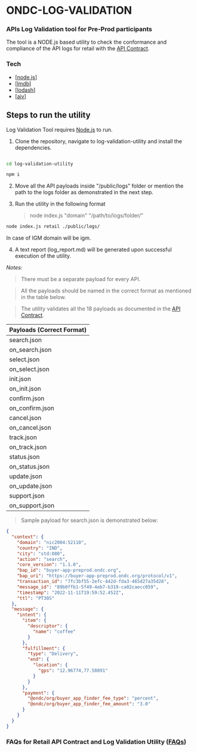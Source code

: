 # ONDC-LOG-VALIDATION

### APIs Log Validation tool for Pre-Prod participants

The tool is a NODE.js based utility to check the conformance and compliance of the API logs for retail with the [API Contract](https://drive.google.com/file/d/1Z0eT1PZ8_tthEyxli8bLs-B9oCYAZIS0/view).

### Tech

- [[node.js](https://nodejs.org/en/)]
- [[lmdb](https://www.npmjs.com/package/lmdb)]
- [[lodash](https://www.npmjs.com/package/lodash)]
- [[ajv](https://ajv.js.org/)]

## Steps to run the utility

Log Validation Tool requires [Node.js](https://nodejs.org/) to run.

1. Clone the repository, navigate to log-validation-utility and install the dependencies.

```sh

cd log-validation-utility

npm i
```

2. Move all the API payloads inside "/public/logs" folder or mention the path to the logs folder as demonstrated in the next step.

3. Run the utility in the following format

   > node index.js "domain" "/path/to/logs/folder/"

```sh
node index.js retail ./public/logs/
```

In case of IGM domain will be igm.

4. A text report (log_report.md) will be generated upon successful execution of the utility.
<!-- 5. An error handling txt file (error_report.txt) will also be generated to catch all the errors occurred during the execution. -->

_Notes:_

> There must be a separate payload for every API.

> All the payloads should be named in the correct format as mentioned in the table below.

> The utility validates all the 18 payloads as documented in the [API Contract](https://drive.google.com/file/d/1Z0eT1PZ8_tthEyxli8bLs-B9oCYAZIS0/view).

| Payloads (Correct Format) |
| ------------------------- |
| search.json               |
| on_search.json            |
| select.json               |
| on_select.json            |
| init.json                 |
| on_init.json              |
| confirm.json              |
| on_confirm.json           |
| cancel.json               |
| on_cancel.json            |
| track.json                |
| on_track.json             |
| status.json               |
| on_status.json            |
| update.json               |
| on_update.json            |
| support.json              |
| on_support.json           |

> Sample payload for search.json is demonstrated below:

```json
{
  "context": {
    "domain": "nic2004:52110",
    "country": "IND",
    "city": "std:080",
    "action": "search",
    "core_version": "1.1.0",
    "bap_id": "buyer-app-preprod.ondc.org",
    "bap_uri": "https://buyer-app-preprod.ondc.org/protocol/v1",
    "transaction_id": "7fc3bf55-2efc-442d-fda3-465d27a35d26",
    "message_id": "89b0ffb1-5f49-4eb7-b319-ca02caecc059",
    "timestamp": "2022-11-11T19:59:52.452Z",
    "ttl": "PT30S"
  },
  "message": {
    "intent": {
      "item": {
        "descriptor": {
          "name": "coffee"
        }
      },
      "fulfillment": {
        "type": "Delivery",
        "end": {
          "location": {
            "gps": "12.96774,77.58891"
          }
        }
      },
      "payment": {
        "@ondc/org/buyer_app_finder_fee_type": "percent",
        "@ondc/org/buyer_app_finder_fee_amount": "3.0"
      }
    }
  }
}
```

### FAQs for Retail API Contract and Log Validation Utility ([FAQs](https://docs.google.com/document/d/1K-kqoOQ8IB-ywl_4pEiQKttTDk5Co381J07GldEUmD4/edit?usp=sharing))
